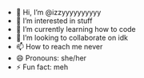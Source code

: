 - 👋 Hi, I’m @izzyyyyyyyyyy
- 👀 I’m interested in stuff
- 🌱 I’m currently learning how to code
- 💞️ I’m looking to collaborate on idk
- 📫 How to reach me never
- 😄 Pronouns: she/her
- ⚡ Fun fact: meh

<!---
izzyyyyyyyyyy/izzyyyyyyyyyy is a ✨ special ✨ repository because its `README.md` (this file) appears on your GitHub profile.
You can click the Preview link to take a look at your changes.
--->
